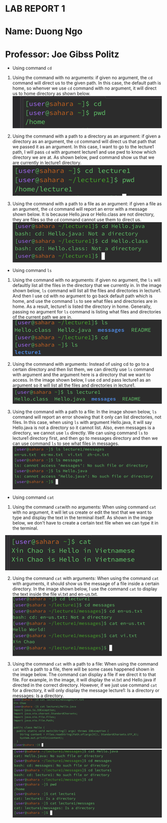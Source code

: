 # LAB REPORT 1
# Name: Duong Ngo
# Professor: Joe Gibss Politz

* Using command `cd`

1. Using the command with no arguments:
if given no argument, the `cd` command will direct us to the given path. In this case, the default path is home, so whenver we use `cd` 
command with no argument, it will direct us to home directory as shown below.
![Image](cdnoargument.png)

2. Using the command with a path to a directory as an argument:
if given a directory as an argument, the `cd` command will direct us that path that we passed it as an argument. In this case, I want to go to the lecture1 path, I will pass `cd` with argument lecture1 and use pwd to know which directory we are at. As shown below, pwd command show us 
that we are currently in lecture1 directory. 
![Image](cdwithargument.png)
3. Using the command with a path to a file as an argument:
if given a file as an argument, the `cd` command will report an error with a message shown below. It is because Hello.java or Hello.class
are not directory, they are files so the `cd` command cannot use them to direct us. 
![Image](cdwithfile.png)

* Using command `ls`

1. Using the command with no arguments:
if given no argument, the `ls` will defaultly list all the files in the directory that we currently in. In the image shown below, `ls` command will list 
all the files and directories in lecture1. And then I use cd with no argument to go back default path which is home, and use the command `ls` to see what files and directories are in home. As a result, lecture1 is listed the directory in home. Generally, passing no argument for `ls` command is listing what files and directories of the current path we are in. 
![Image](lsnoargument.png)

2. Using the command with arguments: 
Instead of using cd to go to a certain directory and then list them, we can directly use `ls` command with argument and the argument here is a directory that we want to access. In the image shown below, I use cd and pass lecture1 as an argument so it will list all the files and directories in lecture1.
![Image](lswithargument.png)

3. Using the command with a path to a file: 
In the image shown below, `ls` command will report an error showing that it only can list directories, not files. In this case, when using `ls` with argument Hello.java, it will say Hello.java is not a directory so it cannot list. Also, even messages is a directory, we cannot use `ls` directly. We can using command `ls` to lecture1 directory first, and then go to messages directory and then we can use command `ls` to see what files in messages. 
![Image](lswithfile.png)

* Using command `cat`

1. Using the command  `cat`with no arguments:
When using command `cat` with no argument, it will let us create or edit the text that we want to type and display the text in the terminal itself. As shown in the image below, we don't have to create a certain text file when we can type it in the terminal.

![Image](catnoargument.png)

2. Using the command `cat` with arguments:
When using the command `cat` with arguments, it should show us the message of a file inside a certain directory. In the image shown below, I use the command `cat` to display the text inside the file vi.txt and en-us.txt.
![Image](catwithargument.png)

3. Using the command `cat` with a path to a file:
When using the command `cat` with a path to a file, there will be some cases happened shown in the image below. The command can display a file if we direct it to that file. For example, in the image, it will display the vi.txt and Hello.java if directed in the correct directory. However, if we just use command `cat` for a directory, it will only display the message lecture1: Is a directory or messages: Is a directory.
![Image](catpathtofile2.png)
![Image](catpathtofile1.png)




